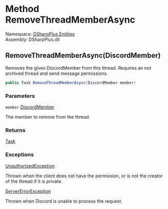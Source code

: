 # Method RemoveThreadMemberAsync

Namespace: [DSharpPlus.Entities](DSharpPlus.Entities.md)  
Assembly: DSharpPlus.dll

## <a id="DSharpPlus_Entities_DiscordThreadChannel_RemoveThreadMemberAsync_DSharpPlus_Entities_DiscordMember_"></a>RemoveThreadMemberAsync\(DiscordMember\)

Removes the given DiscordMember from this thread. Requires an not archived thread and send message permissions.

```csharp
public Task RemoveThreadMemberAsync(DiscordMember member)
```

### Parameters

`member` [DiscordMember](DSharpPlus.Entities.DiscordMember.md)

The member to remove from the thread.

### Returns

[Task](https://learn.microsoft.com/dotnet/api/system.threading.tasks.task)

### Exceptions

[UnauthorizedException](DSharpPlus.Exceptions.UnauthorizedException.md)

Thrown when the client does not have the <xref href="DSharpPlus.Permissions.ManageThreads" data-throw-if-not-resolved="false"></xref> permission, or is not the creator of the thread if it is private.

[ServerErrorException](DSharpPlus.Exceptions.ServerErrorException.md)

Thrown when Discord is unable to process the request.

